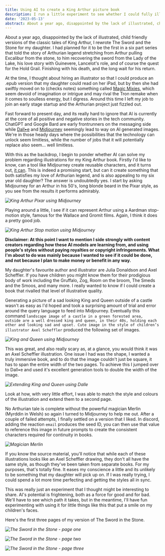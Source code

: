 ```yaml
---
title: Using AI to create a King Arthur picture book
description: I run a little experiment to see whether I could fully illustate a book using AI
date: '2023-05-13'
abstract: About a year ago, disappointed by the lack of illustrated, child friendly versions of the classic tales of King Arthur, I rewrote The Sword and the Stone for my daughter. Here I use Midjourney and Dall•e to illustrate this book.
---
```


About a year ago, disappointed by the lack of illustrated, child friendly versions of the classic tales of King Arthur, I rewrote The Sword and the Stone for my daughter. I had planned for it to be the first in a six part series that told the story of Arthurian legend stretching from Arthur pulling Excalibur from the stone, to him recovering the sword from the Lady of the Lake, his love story with Guinevere, Lancelot's role, and of course the quest for the Hold Grail. Finishing with his death, and the long wait for his return.

At the time, I thought about hiring an illustrator so that I could produce an .epub version that my daughter could read on her iPad, but by then she had swiftly moved on to (checks notes) something called [Magic Mixies](https://www.amazon.com/Cream-Tea-Magic-Mixies-Cauldron/dp/B08S583D9Q), which seem devoid of imagination or intrigue and may rival the Tron remake when it comes to soulless energy, but I digress. Around this time I left my job to join an early stage startup and the Arthurian project just fizzled out.

Fast forward to present day, and its really hard to ignore that AI is currently at the core of all positive and negative stories in the tech community. ChatGPT and Google Bard are early frontrunners on the messaging side while [Dall•e](https://openai.com/product/dall-e-2) and [Midjourney](https://www.midjourney.com/) seemingly lead to way on AI generated images. We're in those heady days where the possibilities that the technology can unlock seem limitless, while the number of jobs that it will potentially replace also seem... well limitless.

With this as the backdrop, I begin to ponder whether AI can solve my problem regarding illustrations for my King Arthur book. Firstly I'd like to know, can a tool like Midjourney create reusable characters, and it turns out, [it can](https://www.youtube.com/watch?v=zdSIPkbvsek). This is indeed a promising start, but can it create something that both satisfies my love of Arthurian legend, and is also appealing to my six year old daughter? The answer is undoubtedly yes. I start by asking Midjourney for an Arthur in his 50's, long blonde beard in the Pixar style, as you see from the results it performs admirably. 

*![King Arthur Pixar using Midjourney](/assets/images/posts/arthur/king-arthur-pixar.png "King Arthur Pixar using Midjourney")*

Playing around a little, I see if it can represent Arthur using a Aardman stop-motion style, famous for the Wallace and Gromit films. Again, I think it does a pretty good job.

*![King Arthur Stop motion using Midjourney](/assets/images/posts/arthur/king-arthur-stop-motion.png "King Arthur Stop motion using Midjourney")*

**Disclaimer: At this point I want to mention I side strongly with content creators regarding how these AI models are learning from, and using people's styles without paying royalties or copyright infringements. What I'm about to do was mainly because I wanted to see if it could be done, and not because I plan to make money or benefit in any way.**

My daughter's favourite author and illustrator are Julia Donaldson and Axel Scheffler. If you have children you might know them for their prodigious body of work including the Gruffalo, Zog, Room on the broom, The Smeds and the Smoos, and many more. I really wanted to know if I could create a book that rivalled that level of illustrative quality.

Generating a picture of a sad looking King and Queen outside of a castle wasn't as easy as I'd hoped and took a surprising amount of trial and error around the query language to feed into Midjourney. Eventually this command `landscape image of a castle in a green forested area, outside are a well dressed king and queen, in their 40s, holding each other and looking sad and upset. Cute image in the style of children’s illustrator Axel Scheffler` produced the following set of images.

*![King and Queen using Midjourney](/assets/images/posts/arthur/king-queen-scheffler.png "King and Queen using Midjourney")*


This was great, and also really scary as, at a glance, you would think it was an Axel Scheffler illustration. One issue I had was the shape, I wanted a truly immersive book, and to do that the image couldn't just be square, it has to span the entire width of the two pages. To achieve this I jumped over to Dall•e and used it's excellent generation tools to double the width of the image.

*![Extending King and Queen using Dalle](/assets/images/posts/arthur/dalle-king-queen.png "Extending King and Queen using Dalle")*

Look at how, with very little effort, I was able to match the style and colours of the illustration and extend them to a second page.

No Arthurian tale is complete without the powerful magician Merlin (Myrddin in Welsh) so again I turned to Midjourney to help me out. After a couple of failed attempts, I finally settled on a version that I liked. In discord, adding the reaction `email` produces the seed ID, you can then use that value to reference this image in future prompts to create the consistent characters required for continuity in books.

*![Magician Merlin](/assets/images/posts/arthur/merlin.png "Magician Merlin")*

If you know the source material, you'll notice that while each of these illustrations looks like an Axel Scheffler drawing, they don't all have the same style, as though they've been taken from separate books. For my purposes, that's totally fine. It eases my conscience a little and its unlikely to be something that my daughter will pick up on. If I was really trying, I could spend a lot more time perfecting and getting the styles all in sync. 

This was really just an experiment that I thought might be interesting to share. AI's potential is frightening, both as a force for good and for bad. We'll have to see which path it takes, but in the meantime, I'll have fun experimenting with using it for little things like this that put a smile on my children's faces. 

Here's the first three pages of my version of The Sword in the Stone.

*![The Sword in the Stone - page one](/assets/images/posts/arthur/page-one.png "The Sword in the Stone - page one")*

*![The Sword in the Stone - page two](/assets/images/posts/arthur/page-two.png "The Sword in the Stone - page two")*

*![The Sword in the Stone - page three](/assets/images/posts/arthur/page-three.png "The Sword in the Stone - page three")*